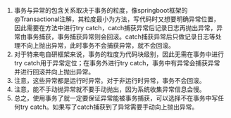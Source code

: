 1. 事务与异常的包含关系取决于事务的粒度，像springboot框架的@Transactional注解，其粒度最小为方法，写代码时又想要明确异常位置，因此需要在方法中进行try catch，catch捕获异常后记录日志再抛出异常，异常由事务捕获，事务捕获异常则会回滚。catch捕获异常后只做记录日志等处理不向上抛出异常，此时事务不会捕获异常，就不会回滚。
2. 对于特来电自研框架来说，事务的粒度为代码块级别，因此无需在事务中进行try catch用于异常定位；在事务外进行try catch，事务中有异常会捕获异常并进行回滚并向上抛出异常。
3. 注意，这些异常都是运行时异常。对于非运行时异常，事务不会回滚。
4. 注意，能不手动抛异常就不要手动抛出，因为系统收集异常信息会慢。
5. 总之，使用事务了就一定要保证异常能被事务捕获，可以选择不在事务中写任何try catch。如果写了catch捕获到了异常需要手动向上抛出异常。